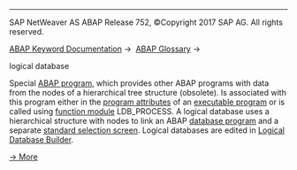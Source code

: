   

* * *

SAP NetWeaver AS ABAP Release 752, ©Copyright 2017 SAP AG. All rights reserved.

[ABAP Keyword Documentation](javascript:call_link\('abenabap.htm'\)) →  [ABAP Glossary](javascript:call_link\('abenabap_glossary.htm'\)) → 

logical database

Special [ABAP program](javascript:call_link\('abenabap_program_glosry.htm'\) "Glossary Entry"), which provides other ABAP programs with data from the nodes of a hierarchical tree structure (obsolete). Is associated with this program either in the [program attributes](javascript:call_link\('abenprogram_attribute_glosry.htm'\) "Glossary Entry") of an [executable program](javascript:call_link\('abenexecutable_program_glosry.htm'\) "Glossary Entry") or is called using [function module](javascript:call_link\('abenfunction_module_glosry.htm'\) "Glossary Entry") LDB\_PROCESS. A logical database uses a hierarchical structure with nodes to link an ABAP [database program](javascript:call_link\('abendatabase_program_glosry.htm'\) "Glossary Entry") and a separate [standard selection screen](javascript:call_link\('abenstandard_selscreen_glosry.htm'\) "Glossary Entry"). Logical databases are edited in [Logical Database Builder](javascript:call_link\('abenlogical_database_build_glosry.htm'\) "Glossary Entry").

[→ More](javascript:call_link\('abenldb.htm'\))